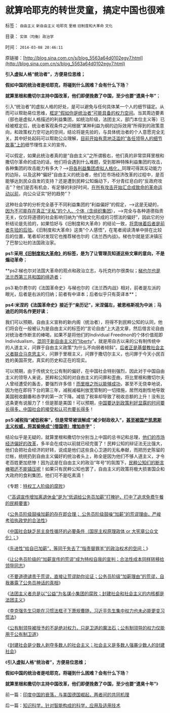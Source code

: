 # 就算哈耶克的转世灵童，搞定中国也很难

标签： `自由主义` `新自由主义` `哈耶克` `里根` `旧制度和大革命` `文化` 

目录： `实体（均衡）政治学`

时间： `2014-03-08 20:46:11`

原链接：[http://blog.sina.com.cn/s/blog_5563a64d0102egy7.html](http://blog.sina.com.cn/s/blog_5563a64d0102egy7.html)

**引入虚拟人格“统治者”，方便易位思维；**

**假如中国的统治者是哈耶克，将碰到什么困难？会有什么下场**？

**就算里根和撒切尔主持中国改革，他们即便挽救了中国，至少也要“遗臭十年”**；

引入“统治者”的虚拟人格的好处，是可以避免与任何具体某一个人的细节锚定。从而可以帮助易位思维，[框定“假如你是统治者”可能具备的权力空间](../../../2014/3/1/“统治者”永远不可能压制住“统治阶级”.md)。当其周边要素（部也是虚拟人格描述的利益集团，如统治阶级，法团主义，部门本位主义等）已经被框定后，统治者客观条件之间根据“某种利益为纲的边际效用”所得到的政策意向，和政策权力空可达的空间，结论将是先验的，与具体统治者的个人意愿完全无关。其中好处起码可以帮助公众理解，[目前开始有意地泛滥的“各任领导人的细节故事”上的](../../../2010/4/20/宗教的萌芽；和宗教萌芽的路径、方法、手段！.md)细节理性主义的宣传。

可以假定，如果此统治者真的是“自由主义”之所谓极右，他们真的非常崇拜里根和撒切尔革命的成功的话，他们将会遇到什么难题，受到那种特殊利益集团的攻击，各种集团的攻击能力有多大？——>[将各利益集团虚拟人格化，](../../../2014/1/31/民粹出卖民众利益致“看病难，看病贵”的流程；.md)同理可得其反动能力的边际，以及这种“偏好”自由主义的统治者，他们在市场经济改革的过程中，是否能够达到民众自发的支持？还是遭到民粹公知煽动下，不分青红皂白的“反政府攻击”？他们是否有机会，有足够的利好时间，[在所有攻击开始汇合成致命的革命运动以前](../../../2010/8/11/对现实和未来的迷茫是因为对真实的历史的无知.md)，向公众证实“好的趋势”？

这种社会学的分析完全基于不同利益集团的“利益偏好”的假定，——>这是无疑的，[因为不可能存在真正“无私”的个人、个体（含组织集团](../../../2009/3/16/欣赏两会代表们的之无私代议.md)），——>完全与各种道德指责无关，仅仅将道德的社会影响归纳为“传统文化形成的习惯法的偏好”，因此它的分析结论是先验的，如果恰好与《旧制度和大革命》的结论一致，[将意味着后者是前者先验的后验](../../../2013/12/22/所有人都是“先验而后验”的智力模式,先验不是真理的代名词.md)。《旧制度和大革命》这类“个人感悟”，在笔者阅读清单中排在比较后的位置，笔者却对发现它也推荐梯也尔的《法兰西内战》。梯也尔就是坚决镇压了巴黎公社的法国政治家。

**ps1:采用[《旧制度和大革命》](../../../2013/7/19/《旧制度和大革命》,左右派在法西斯主义上的共识.md)的标签，是为了让管理员知道这些文章的意向，不是煽动革命**；

**ps2:梯也尔对法国大革命的观点和政治立志，与托克约尔很类似；[梯也尔也是法兰西第三共和国的缔造者](../../../2011/8/30/纳粹法国打败了犹太德国，民粹暴行针对无权小民.md)；

ps3:勒尔费尔的《法国革命史》与梯也尔的《法兰西内战》相对，前者是左派的眼光，后者是右派的归纳；前者有中译本；后者似乎只有英译本**；

**ps4:米涅的《法国革命史》接近于“亲历记”，米涅偏左，被恩格斯视为中派**；**马迪厄的同名作更好读**；



我们可以预期，自由主义宣称的新内阁（统治者），将得不到民粹公知的认同，他们将会在一般被认为是自由主义的标签的“言论自由”上大造文章，然后借言论自由对统治者作断言的棒喝，如果不是将他们的Individual
Freedmon的个体价值观即Individualism，[混同于新自由主义的“liberty](../../../2010/3/18/“自由平等”同样是极权主义的有效工具！.md)”，就是用自古以来的公有制传统中的人道主义，问罪于自由主义政策“为什么不向弱者倾斜”。[后者正是基督教社会主义者联合马克思主](../../../2012/2/17/拜上帝教的洋葱头和共产主义传统和保守主义.md)义，问罪于里根主义，问罪于撒切尔主义，也问罪于今天小民百姓的美国茶党，真实的历史和正在的现实。

可以预期，由于传统文化公有制的偏好，在中国社会特别强烈，因此对于中国自由主义的领导人来说，民粹和公知的对自由主义的问罪和歪曲，将比里根和撒切尔夫人曾经遭受的轰击，要强烈许多倍！[而里根之所以能够成功](../../../2011/8/12/里根减税灭苏联.md)，甚至不无侥幸地说，因为他在即将下台的第三年，减税减福利放宽管制的一切措施，居然戏剧性地导致美国税收翻番和赤字的第一次下降。减低了税率却导致了税收总额的上升！没有比这条更有说服力了！但是那是美国！可以预期，[中国要达到政策利好显露的时间要长得多，中国社会的接受和认可也要长得多](../../../2013/2/4/反腐败&quot;节流&quot;或致极左“闹革命”，里根主义远水难救旧火.md)！

**ps5:减税指“减低税率”，但是常常被误解成“减少财政收入”，[甚至被国产凯恩斯主义权威，将其偷换成“（借国债）增加赤字](../../../2013/12/2/被中国专家歪曲的里根主义，有中国特色的供给学派.md)”**；

结论似乎是无疑的，就算里根和撒切尔分别当上中国的总书记和总理，[他们的市场经济偏好的改革](../../../2011/5/6/里根的保守主义和格兰特总统.md)，多半会在成功以前就已经完蛋了！民粹公知的辩证法无比强大，他们会把社会经济的好转，说成是他们这些良心卫道的无私奉献，而把历史陈留的烂帐，统统扔到自由主义偏好的统治者头上，称全是因为他们不够人道主义，才令老百姓更加悲惨！因为这是在自由主义的政治“年号”的氛围下，[民粹公知们的断言棒喝还不能镇压呢](../../../2014/1/1/“杀鸡儆猴的法家原则”和“扩大镇压的肃反原则”.md)！如果只有民粹公知也罢了，自由主义的政策将极大损害国企和大政府的食利集团，他们可不是吃素滴！

《专题：[特权工人阶级的腐败](../../../2010/10/2/特权工人阶级的腐败.md)》

《[“高调宣传增加离退休金”是为“低调给公务员加薪”打掩护，打中了追求免费午餐的民粹要害](../../../2014/1/19/“高调宣传增加离退休金”是为“低调给公务员加薪”打掩护.md)》

《[公务员阶级鼓噪加薪的存在即合理；
公务员阶级鼓噪“加薪”的荒谬理由，严峻考验执政党的合法性](../../../2014/1/20/公务员阶级加薪理由的荒谬，动摇我党的执政合法性.md)》

《[中国社会缺乏民主良性循环的必要条件（国民主权原理政体
or 大宪章公众文化）；](../../../2014/1/21/民主良性循环的机理和劣质民主的成因.md)》

《[先进性“给自已加薪”，等同于失去了“指责替罪羊”的政治权术的空间；](../../../2014/1/22/代表了先进性，还是“历史遗留问题”，关乎执政合法性.md)》

《[让公务员阶级的“加薪宣传的荒谬”成为特权自我的宣判；合法性成本同样转移给领导同志](../../../2014/1/23/让公务员阶级的“加薪宣传的荒谬”成为自我的宣判；.md)》

《[不要道德谴责于荒谬，直接让荒谬助你论证；公务员阶级”加薪理由”的荒谬，自我暴露了公务员神话的真相](../../../2014/1/24/不要道德谴责于荒谬，让对方的荒谬助你论证.md)》

《[法团主义者总是以“公益”为名谋小集团的腐败；封建社会和社会主义的内核都是法团主义](../../../2014/1/25/什么是法团主义？公务员“加薪”中法团主义的自利.md)》

《[李克强先生只能在习惯法框子下萧规曹随，习近平先生集中权力也未必能更变习惯法](../../../2014/1/26/李克强先生承认过“李克强经济学”吗？能算经济学吗？.md)》

《[公有制领导被授予的不是绝对权力，只是卫道的魔法石；公有制领导的权力仅能用于公有制卫道](../../../2014/2/16/被授予者从不是绝对权力，只是卫道的魔法石.md)》

《[封建社会是少数人剥夺多数人的社会主义；社会主义是多数人强暴少数人的封建社会](../../../2014/3/1/“统治者”永远不可能压制住“统治阶级”.md)》

《**引入虚拟人格“统治者”，方便易位思维；**

**假如中国的统治者是哈耶克，将碰到什么困难？会有什么下场**？

**就算里根和撒切尔主持中国改革，他们即便挽救了中国，至少也要“遗臭十年”**》



前一篇：[印度中国的衰落，与美国德国崛起，两者间的共同机理](http://blog.sina.com.cn/s/blog_5563a64d0102egy6.html)

后一篇：[知识科学，针对智能构成的科学，应用及适用技术](http://blog.sina.com.cn/s/blog_5563a64d0102egyl.html)